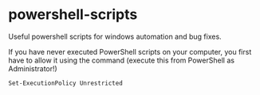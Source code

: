 # powershell-scripts
Useful powershell scripts for windows automation and bug fixes.

If you have never executed PowerShell scripts on your computer, you first have to allow it using the command (execute this from PowerShell as Administrator!)
```
Set-ExecutionPolicy Unrestricted
```